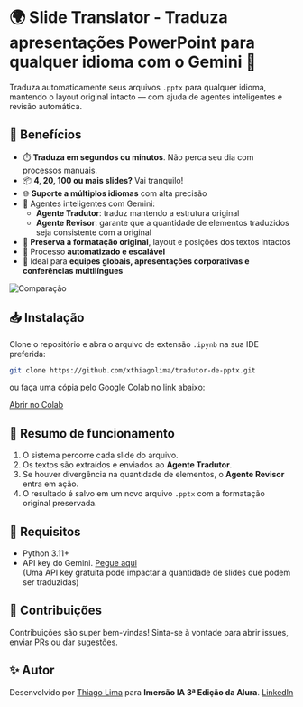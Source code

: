 # 🌍 **Slide Translator - Traduza apresentações PowerPoint para qualquer idioma com o Gemini** 🚀

Traduza automaticamente seus arquivos `.pptx` para qualquer idioma, mantendo o layout original intacto — com ajuda de agentes inteligentes e revisão automática.

## 🤩 Benefícios

- ⏱️ **Traduza em segundos ou minutos**. Não perca seu dia com processos manuais.
- 📦 **4, 20, 100 ou mais slides?** Vai tranquilo!
- 🌐 **Suporte a múltiplos idiomas** com alta precisão
- 🧠 Agentes inteligentes com Gemini:
  - **Agente Tradutor**: traduz mantendo a estrutura original
  - **Agente Revisor**: garante que a quantidade de elementos traduzidos seja consistente com a original
- 🎯 **Preserva a formatação original**, layout e posições dos textos intactos
- 🔁 Processo **automatizado e escalável**
- 💼 Ideal para **equipes globais, apresentações corporativas e conferências multilíngues**

![Comparação](Preview.png)

## 📥 Instalação

Clone o repositório e abra o arquivo de extensão `.ipynb` na sua IDE preferida:

```bash
git clone https://github.com/xthiagolima/tradutor-de-pptx.git
````

ou faça uma cópia pelo Google Colab no link abaixo:

[Abrir no Colab](https://colab.research.google.com/github/xthiagolima/tradutor-de-pptx/blob/main/Tradu%C3%A7%C3%A3o_de_PPTX_Imers%C3%A3o_IA_Alura_%2B_Google_Gemini.ipynb)

## 📄 Resumo de funcionamento

1. O sistema percorre cada slide do arquivo.
2. Os textos são extraídos e enviados ao **Agente Tradutor**.
3. Se houver divergência na quantidade de elementos, o **Agente Revisor** entra em ação.
4. O resultado é salvo em um novo arquivo `.pptx` com a formatação original preservada.

## 🧪 Requisitos

* Python 3.11+
* API key do Gemini. [Pegue aqui](http://goo.gle/alura-apikey)  
  (Uma API key gratuita pode impactar a quantidade de slides que podem ser traduzidas)

## 🤝 Contribuições

Contribuições são super bem-vindas! Sinta-se à vontade para abrir issues, enviar PRs ou dar sugestões.

## ✨ Autor

Desenvolvido por [Thiago Lima](https://github.com/xthiagolima) para **Imersão IA 3ª Edição da Alura**. 
[LinkedIn](https://www.linkedin.com/in/thiag0-lima/)
